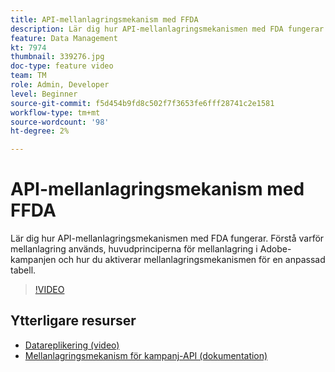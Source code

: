 ```yaml
---
title: API-mellanlagringsmekanism med FFDA
description: Lär dig hur API-mellanlagringsmekanismen med FDA fungerar. Förstå varför mellanlagring används, huvudprinciperna för mellanlagring i Adobe-kampanjen och hur du aktiverar mellanlagringsmekanismen för en anpassad tabell.
feature: Data Management
kt: 7974
thumbnail: 339276.jpg
doc-type: feature video
team: TM
role: Admin, Developer
level: Beginner
source-git-commit: f5d454b9fd8c502f7f3653fe6fff28741c2e1581
workflow-type: tm+mt
source-wordcount: '98'
ht-degree: 2%

---
```


# API-mellanlagringsmekanism med FFDA

Lär dig hur API-mellanlagringsmekanismen med FDA fungerar. Förstå varför mellanlagring används, huvudprinciperna för mellanlagring i Adobe-kampanjen och hur du aktiverar mellanlagringsmekanismen för en anpassad tabell.

>[!VIDEO](https://video.tv.adobe.com/v/339276?quality=12)

## Ytterligare resurser

* [Datareplikering (video)](/help/data-management/data-replication.md)
* [Mellanlagringsmekanism för kampanj-API (dokumentation)](https://experienceleague.adobe.com/docs/campaign/campaign-v8/architecture/api/staging.html?lang=en)
